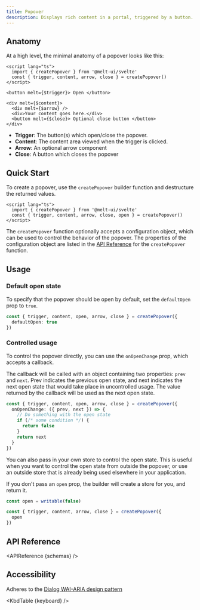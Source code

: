 ```yaml
---
title: Popover
description: Displays rich content in a portal, triggered by a button.
---
```


<script>
    import { APIReference, KbdTable } from '$docs/components' 
    export let schemas
    export let keyboard
</script>

## Anatomy

At a high level, the minimal anatomy of a popover looks like this:

```svelte
<script lang="ts">
  import { createPopover } from '@melt-ui/svelte'
  const { trigger, content, arrow, close } = createPopover()
</script>

<button melt={$trigger}> Open </button>

<div melt={$content}>
  <div melt={$arrow} />
  <div>Your content goes here.</div>
  <button melt={$close}> Optional close button </button>
</div>
```

- **Trigger**: The button(s) which open/close the popover.
- **Content**: The content area viewed when the trigger is clicked.
- **Arrow**: An optional arrow component
- **Close**: A button which closes the popover

## Quick Start

To create a popover, use the `createPopover` builder function and destructure the returned values.

```svelte
<script lang="ts">
  import { createPopover } from '@melt-ui/svelte'
  const { trigger, content, arrow, close, open } = createPopover()
</script>
```

The `createPopover` function optionally accepts a configuration object, which can be used to control
the behavior of the popover. The properties of the configuration object are listed in the
[API Reference](#createpopover) for the `createPopover` function.

## Usage

### Default open state

To specify that the popover should be open by default, set the `defaultOpen` prop to `true`.

```ts {2}
const { trigger, content, open, arrow, close } = createPopover({
  defaultOpen: true
})
```

### Controlled usage

To control the popover directly, you can use the `onOpenChange` prop, which accepts a callback.

The callback will be called with an object containing two properties: `prev` and `next`. Prev
indicates the previous open state, and next indicates the next open state that would take place in
uncontrolled usage. The value returned by the callback will be used as the next open state.

```ts {2,3,4,5,6,7,8}
const { trigger, content, open, arrow, close } = createPopover({
  onOpenChange: ({ prev, next }) => {
    // Do something with the open state
    if (/* some condition */) {
      return false
    }
    return next
  }
})
```

You can also pass in your own store to control the open state. This is useful when you want to
control the open state from outside the popover, or use an outside store that is already being used
elsewhere in your application.

If you don't pass an `open` prop, the builder will create a store for you, and return it.

```ts {1,4}
const open = writable(false)

const { trigger, content, arrow, close } = createPopover({
  open
})
```

## API Reference

<APIReference {schemas} />

## Accessibility

Adheres to the
[Dialog WAI-ARIA design pattern](https://www.w3.org/WAI/ARIA/apg/patterns/dialogmodal)

<KbdTable {keyboard} />

